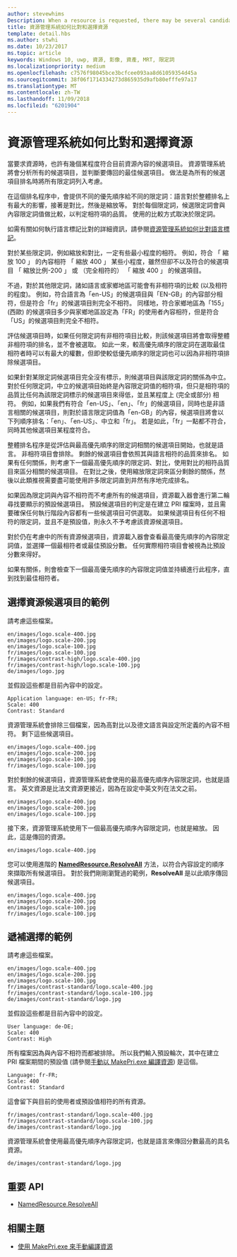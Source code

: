 ```yaml
---
author: stevewhims
Description: When a resource is requested, there may be several candidates that match the current resource context to some degree. The Resource Management System will analyze all of the candidates and determine the best candidate to return. This topic describes that process in detail and gives examples.
title: 資源管理系統如何比對和選擇資源
template: detail.hbs
ms.author: stwhi
ms.date: 10/23/2017
ms.topic: article
keywords: Windows 10, uwp, 資源, 影像, 資產, MRT, 限定詞
ms.localizationpriority: medium
ms.openlocfilehash: c7576f98045bce3bcfcee093aa8d61059354d45a
ms.sourcegitcommit: 38f06f1714334273d865935d9afb80efffe97a17
ms.translationtype: MT
ms.contentlocale: zh-TW
ms.lasthandoff: 11/09/2018
ms.locfileid: "6201904"
---
```

# <a name="how-the-resource-management-system-matches-and-chooses-resources"></a>資源管理系統如何比對和選擇資源
當要求資源時，也許有幾個某程度符合目前資源內容的候選項目。 資源管理系統將會分析所有的候選項目，並判斷要傳回的最佳候選項目。 做法是為所有的候選項目排名時將所有限定詞列入考慮。

在這個排名程序中，會提供不同的優先順序給不同的限定詞：語言對於整體排名上有最大的影響，接著是對比，然後是縮放等。 對於每個限定詞，候選限定詞會與內容限定詞值做比較，以判定相符項的品質。 使用的比較方式取決於限定詞。

如需有關如何執行語言標記比對的詳細資訊，請參閱[資源管理系統如何比對語言標記](how-rms-matches-lang-tags.md)。

對於某些限定詞，例如縮放和對比，一定有些最小程度的相符。 例如，符合 「 縮放 100 」 的內容相符 「 縮放 400 」 某些小程度，雖然但卻不以及符合的候選項目 「 縮放比例-200 」 或 （完全相符的） 「 縮放 400 」 的候選項目。

不過，對於其他限定詞，諸如語言或家鄉地區可能會有非相符項的比較 (以及相符的程度)。 例如，符合語言為「en-US」的候選項目與「EN-GB」的內容部分相符，但是符合「fr」的候選項目則完全不相符。 同樣地，符合家鄉地區為「155」(西歐) 的候選項目多少與家鄉地區設定為「FR」的使用者內容相符，但是符合「US」的候選項目則完全不相符。

評估候選項目時，如果任何限定詞有非相符項目比較，則該候選項目將會取得整體非相符項的排名，並不會被選取。 如此一來，較高優先順序的限定詞在選取最佳相符者時可以有最大的權數，但即使較低優先順序的限定詞也可以因為非相符項排除候選項目。

如果針對某限定詞候選項目完全沒有標示，則候選項目與該限定詞的關係為中立。 對於任何限定詞，中立的候選項目始終是內容限定詞值的相符項，但只是相符項的品質比任何為該限定詞標示的候選項目來得低，並且某程度上 (完全或部分) 相符。 例如，如果我們有符合「en-US」、「en」、「fr」的候選項目，同時也是非語言相關的候選項目，則對於語言限定詞值為「en-GB」的內容，候選項目將會以下列順序排名：「en」、「en-US」、中立和「fr」。 若是如此，「fr」一點都不符合，同時其他候選項目某程度符合。

整體排名程序是從評估與最高優先順序的限定詞相關的候選項目開始，也就是語言。 非相符項目會排除。 剩餘的候選項目會依照其與語言相符的品質來排名。 如果有任何關係，則考慮下一個最高優先順序的限定詞、對比，使用對比的相符品質目來區分相關的候選項目。 在對比之後，使用縮放限定詞來區分剩餘的關係，然後以此類推視需要盡可能使用許多限定詞直到井然有序地完成排名。

如果因為限定詞與內容不相符而不考慮所有的候選項目，資源載入器會進行第二輪尋找要顯示的預設候選項目。 預設候選項目的判定是在建立 PRI 檔案時，並且需要確保任何執行階段內容都有一些候選項目可供選取。 如果候選項目有任何不相符的限定詞，並且不是預設值，則永久不予考慮該資源候選項目。

對於仍在考慮中的所有資源候選項目，資源載入器會查看最高優先順序的內容限定詞值，並選擇一個最相符者或最佳預設分數。 任何實際相符項目會被視為比預設分數來得好。

如果有關係，則會檢查下一個最高優先順序的內容限定詞值並持續進行此程序，直到找到最佳相符者。

## <a name="example-of-choosing-a-resource-candidate"></a>選擇資源候選項目的範例
請考慮這些檔案。

```console
en/images/logo.scale-400.jpg
en/images/logo.scale-200.jpg
en/images/logo.scale-100.jpg  
fr/images/logo.scale-100.jpg
fr/images/contrast-high/logo.scale-400.jpg
fr/images/contrast-high/logo.scale-100.jpg
de/images/logo.jpg
```

並假設這些都是目前內容中的設定。

```console
Application language: en-US; fr-FR;
Scale: 400
Contrast: Standard
```

資源管理系統會排除三個檔案，因為高對比以及德文語言與設定所定義的內容不相符。 剩下這些候選項目。

```console
en/images/logo.scale-400.jpg
en/images/logo.scale-200.jpg
en/images/logo.scale-100.jpg  
fr/images/logo.scale-100.jpg
```

對於剩餘的候選項目，資源管理系統會使用的最高優先順序內容限定詞，也就是語言。 英文資源是比法文資源更接近，因為在設定中英文列在法文之前。

```console
en/images/logo.scale-400.jpg
en/images/logo.scale-200.jpg
en/images/logo.scale-100.jpg  
```

接下來，資源管理系統使用下一個最高優先順序內容限定詞，也就是縮放。 因此，這是傳回的資源。

```console
en/images/logo.scale-400.jpg
```

您可以使用進階的 [**NamedResource.ResolveAll**](/uwp/api/windows.applicationmodel.resources.core.namedresource.resolveall?branch=live) 方法，以符合內容設定的順序來擷取所有候選項目。 對於我們剛剛瀏覽過的範例，**ResolveAll** 是以此順序傳回候選項目。

```console
en/images/logo.scale-400.jpg
en/images/logo.scale-200.jpg
en/images/logo.scale-100.jpg  
fr/images/logo.scale-100.jpg
```

## <a name="example-of-producing-a-fallback-choice"></a>遞補選擇的範例
請考慮這些檔案。

```console
en/images/logo.scale-400.jpg
en/images/logo.scale-200.jpg
en/images/logo.scale-100.jpg  
fr/images/contrast-standard/logo.scale-400.jpg
fr/images/contrast-standard/logo.scale-100.jpg
de/images/contrast-standard/logo.jpg
```

並假設這些都是目前內容中的設定。

```console
User language: de-DE;
Scale: 400
Contrast: High
```

所有檔案因為與內容不相符而都被排除。 所以我們輸入預設輪次，其中在建立 PRI 檔案期間的預設值 (請參閱[手動以 MakePri.exe 編譯資源](compile-resources-manually-with-makepri.md)) 是這個。

```console
Language: fr-FR;
Scale: 400
Contrast: Standard
```

這會留下與目前的使用者或預設值相符的所有資源。

```console
fr/images/contrast-standard/logo.scale-400.jpg
fr/images/contrast-standard/logo.scale-100.jpg
de/images/contrast-standard/logo.jpg
```

資源管理系統會使用最高優先順序內容限定詞，也就是語言來傳回分數最高的具名資源。

```console
de/images/contrast-standard/logo.jpg
```

## <a name="important-apis"></a>重要 API
* [NamedResource.ResolveAll](/uwp/api/windows.applicationmodel.resources.core.namedresource.resolveall?branch=live)

## <a name="related-topics"></a>相關主題
* [使用 MakePri.exe 來手動編譯資源](compile-resources-manually-with-makepri.md)